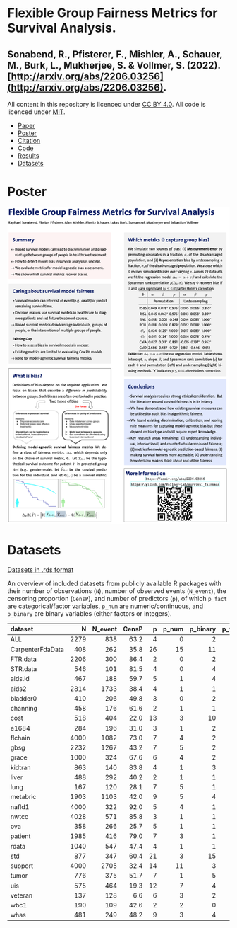 # Flexible Group Fairness Metrics for Survival Analysis. 
## Sonabend, R., Pfisterer, F., Mishler, A., Schauer, M., Burk, L., Mukherjee, S. & Vollmer, S. (2022). [http://arxiv.org/abs/2206.03256](http://arxiv.org/abs/2206.03256). 

All content in this repository is licenced under [CC BY 4.0](https://creativecommons.org/licenses/by/4.0/). All code is licenced under [MIT](https://github.com/Vollmer-Lab/survival_fairness/blob/main/LICENSE).

* [Paper](http://arxiv.org/abs/2206.03256)
* [Poster](#poster)
* [Citation](https://github.com/Vollmer-Lab/survival_fairness/blob/main/CITATION)
* [Code](https://github.com/Vollmer-Lab/survival_fairness/tree/main/code)
* [Results](https://github.com/Vollmer-Lab/survival_fairness/tree/main/results)
* [Datasets](#datasets)


# Poster

![Poster](poster.png)


# Datasets

[Datasets in .rds format](https://github.com/Vollmer-Lab/survival_fairness/tree/main/code/data)

An overview of included datasets from publicly available R packages with their
number of observations (`N`), number of observed events (`N_event`), the censoring proportion (`CensP`), 
and number of predictors (`p`), of which `p_fact` are categorical/factor variables, `p_num` are numeric/continuous, 
and `p_binary` are binary variables (either factors or integers).


|dataset          |    N| N_event| CensP|  p| p_num| p_binary| p_fact|
|:----------------|----:|-------:|-----:|--:|-----:|--------:|------:|
|ALL              | 2279|     838|  63.2|  4|     0|        2|      2|
|CarpenterFdaData |  408|     262|  35.8| 26|    15|       11|      0|
|FTR.data         | 2206|     300|  86.4|  2|     0|        2|      0|
|STR.data         |  546|     101|  81.5|  4|     0|        4|      0|
|aids.id          |  467|     188|  59.7|  5|     1|        4|      0|
|aids2            | 2814|    1733|  38.4|  4|     1|        1|      2|
|bladder0         |  410|     206|  49.8|  3|     0|        2|      1|
|channing         |  458|     176|  61.6|  2|     1|        1|      0|
|cost             |  518|     404|  22.0| 13|     3|       10|      0|
|e1684            |  284|     196|  31.0|  3|     1|        2|      0|
|flchain          | 4000|    1082|  73.0|  7|     4|        2|      1|
|gbsg             | 2232|    1267|  43.2|  7|     5|        2|      0|
|grace            | 1000|     324|  67.6|  6|     4|        2|      0|
|kidtran          |  863|     140|  83.8|  4|     1|        3|      0|
|liver            |  488|     292|  40.2|  2|     1|        1|      0|
|lung             |  167|     120|  28.1|  7|     5|        1|      1|
|metabric         | 1903|    1103|  42.0|  9|     5|        4|      0|
|nafld1           | 4000|     322|  92.0|  5|     4|        1|      0|
|nwtco            | 4028|     571|  85.8|  3|     1|        1|      1|
|ova              |  358|     266|  25.7|  5|     1|        1|      3|
|patient          | 1985|     416|  79.0|  7|     3|        1|      3|
|rdata            | 1040|     547|  47.4|  4|     1|        1|      2|
|std              |  877|     347|  60.4| 21|     3|       15|      3|
|support          | 4000|    2705|  32.4| 14|    11|        3|      0|
|tumor            |  776|     375|  51.7|  7|     1|        5|      1|
|uis              |  575|     464|  19.3| 12|     7|        4|      1|
|veteran          |  137|     128|   6.6|  6|     3|        2|      1|
|wbc1             |  190|     109|  42.6|  2|     2|        0|      0|
|whas             |  481|     249|  48.2|  9|     3|        4|      2|
